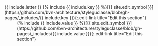 <dl>

<dt markdown="block">
{{ include.letter }} {% include {{ include.key }} %}[{{ site.edit_symbol }}](https://github.com/bvn-architecture/styleguclasse/blob/gh-pages/_includes/{{ include.key }}){:.edit-link title="Edit this section"}
</dt>

<dd markdown="1">
{% include {{ include.value }} %}[{{ site.edit_symbol }}](https://github.com/bvn-architecture/styleguclasse/blob/gh-pages/_includes/{{ include.value }}){:.edit-link title="Edit this section"}
</dd>

</dl>
